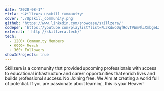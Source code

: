 ```yaml
---
date: '2020-08-17'
title: 'Skillzera Upskill Community'
cover: './Upskill_community.png'
github: 'https://www.linkedin.com/showcase/skillzera/'
codepen: 'https://youtube.com/playlist?list=PL3KdwoDqf9cvTVWmNlLXmbgeLZQfK81TT'
external: ' http://skillzera.tech/'
tech:
  - 1200+ Community Members
  - 6000+ Reach
  - 360+ Followers
showInProjects: true
---
```

Skillzera is a community that provided upcoming professionals with access to educational infrastructure and career opportunities that enrich lives and builds professional success. No Joining free. We Aim at creating a world full of potential.
If you are passionate about learning, this is your Heaven! 